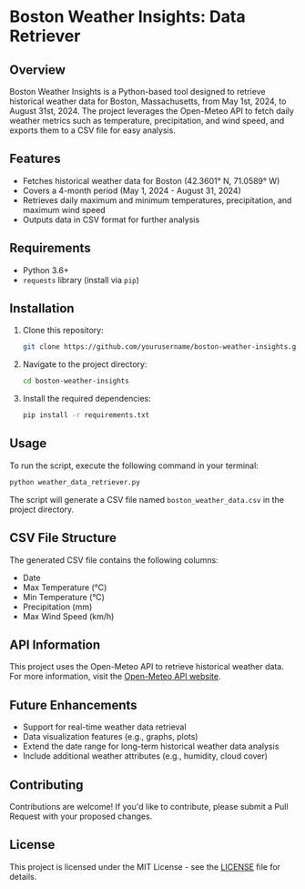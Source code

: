 # Boston Weather Insights: Data Retriever

## Overview

Boston Weather Insights is a Python-based tool designed to retrieve historical weather data for Boston, Massachusetts, from May 1st, 2024, to August 31st, 2024. The project leverages the Open-Meteo API to fetch daily weather metrics such as temperature, precipitation, and wind speed, and exports them to a CSV file for easy analysis.

## Features

- Fetches historical weather data for Boston (42.3601° N, 71.0589° W)
- Covers a 4-month period (May 1, 2024 - August 31, 2024)
- Retrieves daily maximum and minimum temperatures, precipitation, and maximum wind speed
- Outputs data in CSV format for further analysis

## Requirements

- Python 3.6+
- `requests` library (install via `pip`)

## Installation

1. Clone this repository:
   ```bash
   git clone https://github.com/yourusername/boston-weather-insights.git
   ```

2. Navigate to the project directory:
   ```bash
   cd boston-weather-insights
   ```

3. Install the required dependencies:
   ```bash
   pip install -r requirements.txt
   ```

## Usage

To run the script, execute the following command in your terminal:

```bash
python weather_data_retriever.py
```

The script will generate a CSV file named `boston_weather_data.csv` in the project directory.

## CSV File Structure

The generated CSV file contains the following columns:

- Date
- Max Temperature (°C)
- Min Temperature (°C)
- Precipitation (mm)
- Max Wind Speed (km/h)

## API Information

This project uses the Open-Meteo API to retrieve historical weather data. For more information, visit the [Open-Meteo API website](https://open-meteo.com/).

## Future Enhancements

- Support for real-time weather data retrieval
- Data visualization features (e.g., graphs, plots)
- Extend the date range for long-term historical weather data analysis
- Include additional weather attributes (e.g., humidity, cloud cover)

## Contributing

Contributions are welcome! If you'd like to contribute, please submit a Pull Request with your proposed changes.

## License

This project is licensed under the MIT License - see the [LICENSE](./LICENSE.txt) file for details.


